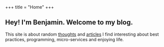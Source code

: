 +++
title = "Home"
+++

## Hey! I'm Benjamin. Welcome to my blog.

This site is about random [thoughts](/blog) and [articles](/tldr) I find interesting about best practices, programming, micro-services and enjoying life.

